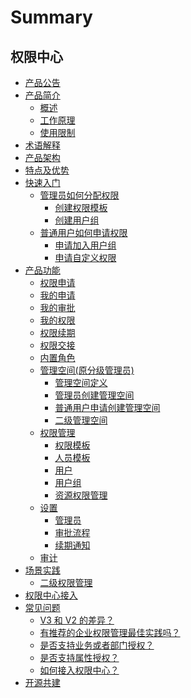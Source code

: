 
# Summary

## 权限中心
* [产品公告](https://bk.tencent.com/s-mart/community/question/4057)
* [产品简介]()
    * [概述](UserGuide/Introduce/README.md)
    * [工作原理](UserGuide/Introduce/Principle.md)
    * [使用限制](UserGuide/Introduce/UseLimit.md)
* [术语解释](UserGuide/Term/Term.md)
* [产品架构](UserGuide/ProductArchitecture/Architecture.md)
* [特点及优势](UserGuide/Advantage/Feature.md)
* [快速入门]()
    * [管理员如何分配权限]()
        * [创建权限模板](UserGuide/QuickStart/CreatePremissionTemplates.md)
        * [创建用户组](UserGuide/QuickStart/CreateGroups.md)
    * [普通用户如何申请权限]()
        * [申请加入用户组](UserGuide/QuickStart/ApplyToGroups.md)
        * [申请自定义权限](UserGuide/QuickStart/ApplyToCustomPermissions.md)
* [产品功能]()
    * [权限申请](UserGuide/Feature/PermissionsApply.md)
    * [我的申请](UserGuide/Feature/MyApply.md)
    * [我的审批](UserGuide/Feature/MyApproval.md)
    * [我的权限](UserGuide/Feature/MyPermissions.md)
    * [权限续期](UserGuide/Feature/Renewal.md)
    * [权限交接](UserGuide/Feature/PermissionTransfer.md)
    * [内置角色](UserGuide/Feature/InnerRoles.md)
    * [管理空间(原分级管理员)]()
        * [管理空间定义](UserGuide/Feature/GradingManager.md)
        * [管理员创建管理空间](UserGuide/Feature/ManagerCreate.md)
        * [普通用户申请创建管理空间](UserGuide/Feature/UserApply.md)
        * [二级管理空间](UserGuide/Feature/SecManagerCreate.md)
    * [权限管理]()
        * [权限模板](UserGuide/Feature/PermissionTemplates.md)
        * [人员模板](UserGuide/Feature/UserTemplates.md)
        * [用户](UserGuide/Feature/Users.md) 
        * [用户组](UserGuide/Feature/Groups.md)
        * [资源权限管理](UserGuide/Feature/ResourcePermissionManage.md)
    * [设置]()
        * [管理员](UserGuide/Feature/Manager.md)
        * [审批流程](UserGuide/Feature/Approval.md)
        * [续期通知](UserGuide/Feature/RenewalNotice.md)
    * [审计](UserGuide/Feature/Audit.md)
* [场景实践]()
    * [二级权限管理](UserGuide/UserCase/GradingManager.md)
* [权限中心接入](../IntegrateGuide/SUMMARY.md)
* [常见问题]()
    * [V3 和 V2 的差异？](UserGuide/FAQ/Diffv2v3.md)
    * [有推荐的企业权限管理最佳实践吗？](UserGuide/FAQ/Bestpractise.md)
    * [是否支持业务或者部门授权？](UserGuide/FAQ/Orggrants.md)
    * [是否支持属性授权？](UserGuide/FAQ/Attribute.md)
    * [如何接入权限中心？](UserGuide/FAQ/SystemAccess.md)
* [开源共建](https://github.com/TencentBlueKing/bk-iam-saas)